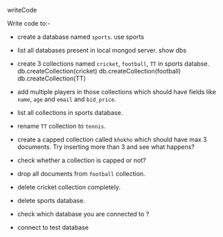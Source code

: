 writeCode

Write code to:-

- create a database named `sports`.    use sports
- list all databases present in local mongod server.    show dbs
- create 3 collections named `cricket`, `football`, `TT` in sports databse.   
db.createCollection(cricket)
db.createCollection(football)
db.createCollection(TT)

- add multiple players in those collections which should have fields like `name`, `age` and `email` and `bid_price`.
- list all collections in sports database.
- rename `TT` collection to `tennis`.
- create a capped collection called `khokho` which should have max 3 documents.
  Try inserting more than 3 and see what happens?
- check whether a collection is capped or not?
- drop all documents from `football` collection.
- delete cricket collection completely.
- delete sports database.
- check which database you are connected to ?
- connect to test database
